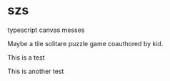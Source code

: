 # szs
typescript canvas messes

Maybe a tile solitare puzzle game coauthored by kid.

This is a test

This is another test
